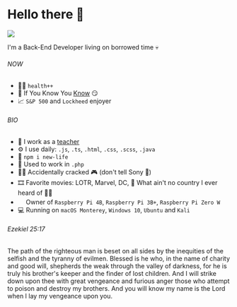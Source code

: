 # Hello there 👋
![](https://c.tenor.com/ZOfq5Jc-PYgAAAAM/sad-cement.gif)

I'm a Back-End Developer living on borrowed time 💀

###### NOW

- 🏋️‍♂️ `health++`
- 🍑 If You Know You [Know](https://www.youtube.com/watch?v=xvFZjo5PgG0) 😏
- 📈 `S&P 500` and `Lockheed` enjoyer

###### BIO

- 🏫 I work as a [teacher](https://spsmb.cz/)
- ⚙️ I use daily: `.js`, `.ts`, `.html`, `.css`, `.scss`, `.java`
- 💾 `npm i new-life`
- 🤡 Used to work in `.php`
- 👨‍💻 Accidentally cracked 🎮 (don't tell Sony 👀)
- 🎞️ Favorite movies: LOTR, Marvel, DC, 🦶 What ain't no country I ever heard of 💼🌟
- <img src="https://www.raspberrypi.org/app/uploads/2018/03/RPi-Logo-Reg-SCREEN.png" width="14" height="18"> Owner of `Raspberry Pi 4B`, `Raspberry Pi 3B+`, `Raspberry Pi Zero W`
- 💻 Running on `macOS Monterey`, `Windows 10`, `Ubuntu` and `Kali`

###### Ezekiel 25:17
The path of the righteous man is beset on all sides by the inequities of the selfish and the tyranny of evilmen. Blessed is he who, in the name of charity and good will, shepherds the weak through the valley of darkness, for he is truly his brother's keeper and the finder of lost children. And I will strike down upon thee with great vengeance and furious anger those who attempt to poison and destroy my brothers. And you will know my name is the Lord when I lay my vengeance upon you.
